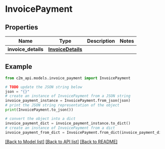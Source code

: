 # InvoicePayment


## Properties

Name | Type | Description | Notes
------------ | ------------- | ------------- | -------------
**invoice_details** | [**InvoiceDetails**](InvoiceDetails.md) |  | 

## Example

```python
from c2m_api.models.invoice_payment import InvoicePayment

# TODO update the JSON string below
json = "{}"
# create an instance of InvoicePayment from a JSON string
invoice_payment_instance = InvoicePayment.from_json(json)
# print the JSON string representation of the object
print(InvoicePayment.to_json())

# convert the object into a dict
invoice_payment_dict = invoice_payment_instance.to_dict()
# create an instance of InvoicePayment from a dict
invoice_payment_from_dict = InvoicePayment.from_dict(invoice_payment_dict)
```
[[Back to Model list]](../README.md#documentation-for-models) [[Back to API list]](../README.md#documentation-for-api-endpoints) [[Back to README]](../README.md)


